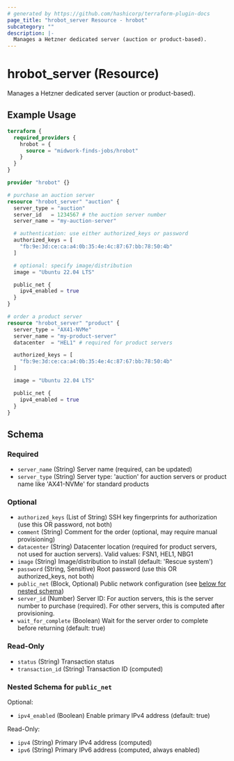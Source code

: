 ```yaml
---
# generated by https://github.com/hashicorp/terraform-plugin-docs
page_title: "hrobot_server Resource - hrobot"
subcategory: ""
description: |-
  Manages a Hetzner dedicated server (auction or product-based).
---
```


# hrobot_server (Resource)

Manages a Hetzner dedicated server (auction or product-based).

## Example Usage

```terraform
terraform {
  required_providers {
    hrobot = {
      source = "midwork-finds-jobs/hrobot"
    }
  }
}

provider "hrobot" {}

# purchase an auction server
resource "hrobot_server" "auction" {
  server_type = "auction"
  server_id   = 1234567 # the auction server number
  server_name = "my-auction-server"

  # authentication: use either authorized_keys or password
  authorized_keys = [
    "fb:9e:3d:ce:ca:a4:0b:35:4e:4c:87:67:bb:78:50:4b"
  ]

  # optional: specify image/distribution
  image = "Ubuntu 22.04 LTS"

  public_net {
    ipv4_enabled = true
  }
}

# order a product server
resource "hrobot_server" "product" {
  server_type = "AX41-NVMe"
  server_name = "my-product-server"
  datacenter  = "HEL1" # required for product servers

  authorized_keys = [
    "fb:9e:3d:ce:ca:a4:0b:35:4e:4c:87:67:bb:78:50:4b"
  ]

  image = "Ubuntu 22.04 LTS"

  public_net {
    ipv4_enabled = true
  }
}
```

<!-- schema generated by tfplugindocs -->
## Schema

### Required

- `server_name` (String) Server name (required, can be updated)
- `server_type` (String) Server type: 'auction' for auction servers or product name like 'AX41-NVMe' for standard products

### Optional

- `authorized_keys` (List of String) SSH key fingerprints for authorization (use this OR password, not both)
- `comment` (String) Comment for the order (optional, may require manual provisioning)
- `datacenter` (String) Datacenter location (required for product servers, not used for auction servers). Valid values: FSN1, HEL1, NBG1
- `image` (String) Image/distribution to install (default: 'Rescue system')
- `password` (String, Sensitive) Root password (use this OR authorized_keys, not both)
- `public_net` (Block, Optional) Public network configuration (see [below for nested schema](#nestedblock--public_net))
- `server_id` (Number) Server ID: For auction servers, this is the server number to purchase (required). For other servers, this is computed after provisioning.
- `wait_for_complete` (Boolean) Wait for the server order to complete before returning (default: true)

### Read-Only

- `status` (String) Transaction status
- `transaction_id` (String) Transaction ID (computed)

<a id="nestedblock--public_net"></a>
### Nested Schema for `public_net`

Optional:

- `ipv4_enabled` (Boolean) Enable primary IPv4 address (default: true)

Read-Only:

- `ipv4` (String) Primary IPv4 address (computed)
- `ipv6` (String) Primary IPv6 address (computed, always enabled)
